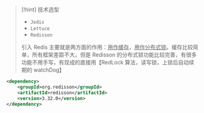 
>[!hint] 技术选型
>- `Jedis` 
>- `Lettuce`
>- `Redisson` 
>
>引入 Redis 主要就是两方面的作用：<u>用作缓存</u>，<u>用作分布式锁</u>。缓存比较简单，所有框架差距不大，但是 Redisson 的分布式锁功能比较完善，有很多功能不用手写，有现成的直接用【RedLock 算法，读写锁，上锁后自动续期的 watchDog】

```xml
<dependency>
    <groupId>org.redisson</groupId>
    <artifactId>redisson</artifactId>
    <version>3.32.0</version>
</dependency>
```










